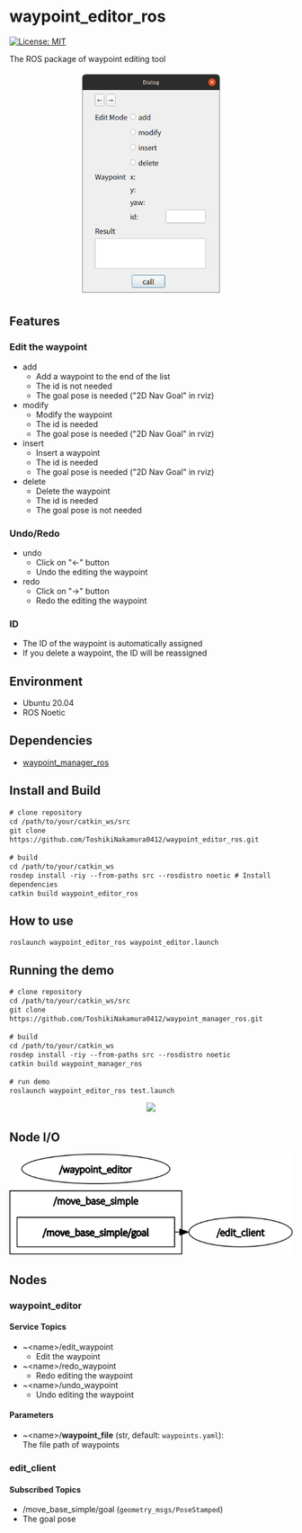 # waypoint_editor_ros

[![License: MIT](https://img.shields.io/badge/License-MIT-yellow.svg)](https://opensource.org/licenses/MIT)

The ROS package of waypoint editing tool

<p align="center">
  <img src="images/waypoint_editor.png" height="400px"/>
</p>

## Features
### Edit the waypoint
- add
  - Add a waypoint to the end of the list
  - The id is not needed
  - The goal pose is needed ("2D Nav Goal" in rviz)
- modify
  - Modify the waypoint
  - The id is needed
  - The goal pose is needed ("2D Nav Goal" in rviz)
- insert
  - Insert a waypoint
  - The id is needed
  - The goal pose is needed ("2D Nav Goal" in rviz)
- delete
  - Delete the waypoint
  - The id is needed
  - The goal pose is not needed
### Undo/Redo
- undo
  - Click on "←" button
  - Undo the editing the waypoint
- redo
  - Click on "→" button
  - Redo the editing the waypoint
### ID
- The ID of the waypoint is automatically assigned
- If you delete a waypoint, the ID will be reassigned


## Environment
- Ubuntu 20.04
- ROS Noetic

## Dependencies
- [waypoint_manager_ros](https://github.com/ToshikiNakamura0412/waypoint_manager_ros.git)

## Install and Build
```
# clone repository
cd /path/to/your/catkin_ws/src
git clone https://github.com/ToshikiNakamura0412/waypoint_editor_ros.git

# build
cd /path/to/your/catkin_ws
rosdep install -riy --from-paths src --rosdistro noetic # Install dependencies
catkin build waypoint_editor_ros
```

## How to use
```
roslaunch waypoint_editor_ros waypoint_editor.launch
```

## Running the demo
```
# clone repository
cd /path/to/your/catkin_ws/src
git clone https://github.com/ToshikiNakamura0412/waypoint_manager_ros.git

# build
cd /path/to/your/catkin_ws
rosdep install -riy --from-paths src --rosdistro noetic
catkin build waypoint_manager_ros

# run demo
roslaunch waypoint_editor_ros test.launch
```

<p align="center">
  <img src="https://github.com/ToshikiNakamura0412/amr_navigation_gifs/blob/master/images/waypoint_editor_demo.gif" height="320px"/>
</p>

## Node I/O
![Node I/O](images/node_io.png)

## Nodes
### waypoint_editor
#### Service Topics
- ~\<name>/edit_waypoint
  - Edit the waypoint
- ~\<name>/redo_waypoint
  - Redo editing the waypoint
- ~\<name>/undo_waypoint
  - Undo editing the waypoint

#### Parameters
- ~\<name>/<b>waypoint_file</b> (str, default: `waypoints.yaml`):<br>
  The file path of waypoints

### edit_client
#### Subscribed Topics
- /move_base_simple/goal (`geometry_msgs/PoseStamped`)
 - The goal pose
